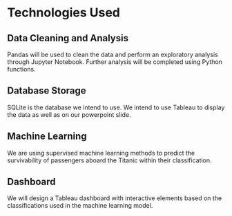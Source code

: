 # Technologies Used
## Data Cleaning and Analysis
Pandas will be used to clean the data and perform an exploratory analysis through Jupyter Notebook. Further analysis will be completed using Python functions.

## Database Storage
SQLite is the database we intend to use. We intend to use Tableau to display the data as well as on our powerpoint slide. 

## Machine Learning
We are using supervised machine learning methods to predict the survivability of passengers aboard the Titanic within their classification. 

## Dashboard
We will design a Tableau dashboard with interactive elements based on the classifications used in the machine learning model. 
